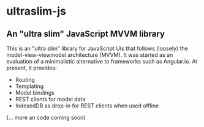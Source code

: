 # ultraslim-js
## An "ultra slim" JavaScript MVVM library

This is an "ultra slim" library for JavaScript UIs that follows (loosely) the model-view-viewmodel architecture (MVVM). It was started as an evaluation of a minimalistic alternative to frameworks such as Angular.io. At present, it provides: 

- Routing
- Templating
- Model bindings 
- REST clients for model data
- IndexedDB as drop-in for REST clients when used offline

(... more an code coming soon)
